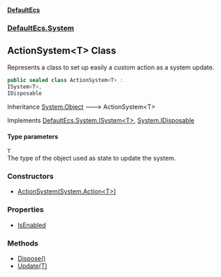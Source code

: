 #### [DefaultEcs](./index.md 'index')
### [DefaultEcs.System](./DefaultEcs-System.md 'DefaultEcs.System')
## ActionSystem&lt;T&gt; Class
Represents a class to set up easily a custom action as a system update.  
```csharp
public sealed class ActionSystem<T> :
ISystem<T>,
IDisposable
```
Inheritance [System.Object](https://docs.microsoft.com/en-us/dotnet/api/System.Object 'System.Object') &#129106; ActionSystem&lt;T&gt;  

Implements [DefaultEcs.System.ISystem&lt;](./DefaultEcs-System-ISystem-T-.md 'DefaultEcs.System.ISystem&lt;T&gt;')[T](#DefaultEcs-System-ActionSystem-T--T 'DefaultEcs.System.ActionSystem&lt;T&gt;.T')[&gt;](./DefaultEcs-System-ISystem-T-.md 'DefaultEcs.System.ISystem&lt;T&gt;'), [System.IDisposable](https://docs.microsoft.com/en-us/dotnet/api/System.IDisposable 'System.IDisposable')  
#### Type parameters
<a name='DefaultEcs-System-ActionSystem-T--T'></a>
`T`  
The type of the object used as state to update the system.  
  
### Constructors
- [ActionSystem(System.Action&lt;T&gt;)](./DefaultEcs-System-ActionSystem-T--ActionSystem(System-Action-T-).md 'DefaultEcs.System.ActionSystem&lt;T&gt;.ActionSystem(System.Action&lt;T&gt;)')
### Properties
- [IsEnabled](./DefaultEcs-System-ActionSystem-T--IsEnabled.md 'DefaultEcs.System.ActionSystem&lt;T&gt;.IsEnabled')
### Methods
- [Dispose()](./DefaultEcs-System-ActionSystem-T--Dispose().md 'DefaultEcs.System.ActionSystem&lt;T&gt;.Dispose()')
- [Update(T)](./DefaultEcs-System-ActionSystem-T--Update(T).md 'DefaultEcs.System.ActionSystem&lt;T&gt;.Update(T)')
